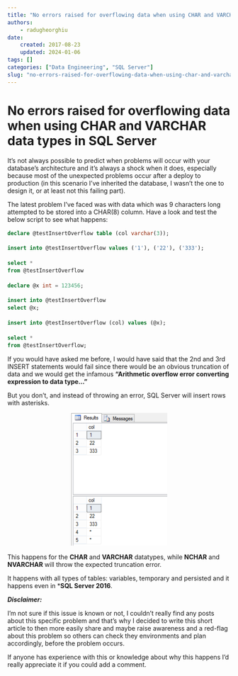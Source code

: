 ```yaml
---
title: "No errors raised for overflowing data when using CHAR and VARCHAR data types in SQL Server"
authors: 
    - radugheorghiu
date: 
    created: 2017-08-23
    updated: 2024-01-06
tags: []
categories: ["Data Engineering", "SQL Server"]
slug: "no-errors-raised-for-overflowing-data-when-using-char-and-varchar-data-types-in-sql-server"
---
```


# **No errors raised for overflowing data when using CHAR and VARCHAR data types in SQL Server**

It’s not always possible to predict when problems will occur with your database’s architecture and it’s always a shock when it does, especially because most of the unexpected problems occur after a deploy to production (in this scenario I’ve inherited the database, I wasn’t the one to design it, or at least not this failing part).

The latest problem I’ve faced was with data which was 9 characters long attempted to be stored into a CHAR(8) column. Have a look and test the below script to see what happens:

<!-- more -->

```sql title="No errors raised for overflowing data when using CHAR and VARCHAR data types in SQL Server"
declare @testInsertOverflow table (col varchar(3));
 
insert into @testInsertOverflow values ('1'), ('22'), ('333');
 
select *
from @testInsertOverflow
 
declare @x int = 123456;
 
insert into @testInsertOverflow
select @x;
 
insert into @testInsertOverflow (col) values (@x);
 
select *
from @testInsertOverflow;
```

If you would have asked me before, I would have said that the 2nd and 3rd INSERT statements would fail since there would be an obvious truncation of data and we would get the infamous **“Arithmetic overflow error converting expression to data type…”**

But you don’t, and instead of throwing an error, SQL Server will insert rows with asterisks.

<div align="center">
    <img src="/assets/blog_images/2017-08-23-no-errors-overflow-data/error-217x300.png" alt="Overflowing data" title="Overflowing data" />
</div>

This happens for the **CHAR** and **VARCHAR** datatypes, while **NCHAR** and **NVARCHAR** will throw the expected truncation error.

It happens with all types of tables: variables, temporary and persisted and it happens even in ***SQL Server 2016**.

***Disclaimer:***

I’m not sure if this issue is known or not, I couldn’t really find any posts about this specific problem and that’s why I decided to write this short article to then more easily share and maybe raise awareness and a red-flag about this problem so others can check they environments and plan accordingly, before the problem occurs.

If anyone has experience with this or knowledge about why this happens I’d really appreciate it if you could add a comment.